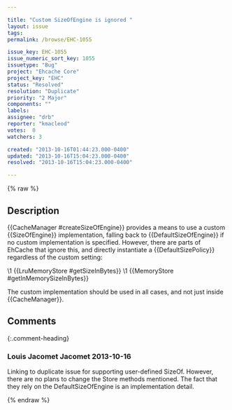 ```yaml
---

title: "Custom SizeOfEngine is ignored "
layout: issue
tags: 
permalink: /browse/EHC-1055

issue_key: EHC-1055
issue_numeric_sort_key: 1055
issuetype: "Bug"
project: "Ehcache Core"
project_key: "EHC"
status: "Resolved"
resolution: "Duplicate"
priority: "2 Major"
components: ""
labels: 
assignee: "drb"
reporter: "kmacleod"
votes:  0
watchers: 3

created: "2013-10-16T01:44:23.000-0400"
updated: "2013-10-16T15:04:23.000-0400"
resolved: "2013-10-16T15:04:23.000-0400"

---
```




{% raw %}



## Description

<div markdown="1" class="description">

{{CacheManager #createSizeOfEngine}} provides a means to use a custom {{SizeOfEngine}} implementation, falling back to {{DefaultSizeOfEngine}} if no custom implementation is specified.  However, there are parts of EhCache that ignore this, and directly instantiate a {{DefaultSizePolicy}} regardless of the custom setting:

\1 {{LruMemoryStore #getSizeInBytes}}
\1 {{MemoryStore #getInMemorySizeInBytes}}

The custom implementation should be used in all cases, and not just inside {{CacheManager}}.

</div>

## Comments


{:.comment-heading}
### **Louis Jacomet Jacomet** <span class="date">2013-10-16</span>

<div markdown="1" class="comment">

Linking to duplicate issue for supporting user-defined SizeOf.
However, there are no plans to change the Store methods mentioned. The fact that they rely on the DefaultSizeOfEngine is an implementation detail.

</div>



{% endraw %}

